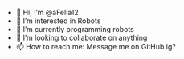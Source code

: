 - 👋 Hi, I’m @aFella12
- 👀 I’m interested in Robots
- 🌱 I’m currently programming robots
- 💞️ I’m looking to collaborate on anything
- 📫 How to reach me: Message me on GitHub ig?

